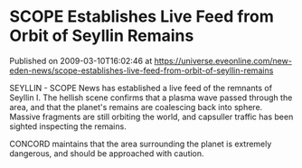 # SCOPE Establishes Live Feed from Orbit of Seyllin Remains
Published on 2009-03-10T16:02:46 at https://universe.eveonline.com/new-eden-news/scope-establishes-live-feed-from-orbit-of-seyllin-remains

SEYLLIN - SCOPE News has established a live feed of the remnants of Seyllin I. The hellish scene confirms that a plasma wave passed through the area, and that the planet's remains are coalescing back into sphere. Massive fragments are still orbiting the world, and capsuller traffic has been sighted inspecting the remains.  
   
CONCORD maintains that the area surrounding the planet is extremely dangerous, and should be approached with caution.
